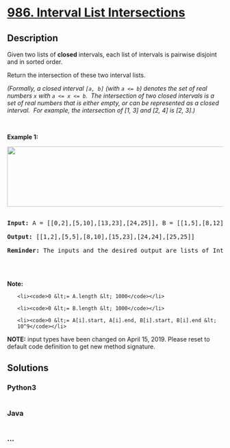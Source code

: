 # [986. Interval List Intersections](https://leetcode.com/problems/interval-list-intersections)

## Description
<p>Given two lists&nbsp;of <strong>closed</strong> intervals, each list of intervals is pairwise disjoint and in sorted order.</p>



<p>Return the intersection of these two interval lists.</p>



<p><em>(Formally, a closed interval <code>[a, b]</code> (with <code>a &lt;= b</code>) denotes&nbsp;the set of real numbers <code>x</code> with <code>a &lt;= x &lt;= b</code>.&nbsp; The&nbsp;intersection of two closed intervals is a set of real numbers that is either empty, or can be represented as a closed interval.&nbsp; For example, the intersection of [1, 3] and [2, 4] is [2, 3].)</em></p>



<div>

<p>&nbsp;</p>



<p><strong>Example 1:</strong></p>



<p><strong><img alt="" src="https://assets.leetcode.com/uploads/2019/01/30/interval1.png" style="width: 506px; height: 140px;" /></strong></p>



<pre>

<strong>Input: </strong>A = <span id="example-input-1-1">[[0,2],[5,10],[13,23],[24,25]]</span>, B = <span id="example-input-1-2">[[1,5],[8,12],[15,24],[25,26]]</span>

<strong>Output: </strong><span id="example-output-1">[[1,2],[5,5],[8,10],[15,23],[24,24],[25,25]]</span>

<strong>Reminder: </strong>The inputs and the desired output are lists of Interval&nbsp;objects, and not arrays or lists.

</pre>



<p>&nbsp;</p>



<p><strong>Note:</strong></p>



<ol>

	<li><code>0 &lt;= A.length &lt; 1000</code></li>

	<li><code>0 &lt;= B.length &lt; 1000</code></li>

	<li><code>0 &lt;= A[i].start, A[i].end, B[i].start, B[i].end &lt; 10^9</code></li>

</ol>



<p><strong>NOTE:</strong>&nbsp;input types have been changed on April 15, 2019. Please reset to default code definition to get new method signature.</p>

</div>




## Solutions


<!-- tabs:start -->

### **Python3**

```python

```

### **Java**

```java

```

### **...**
```

```

<!-- tabs:end -->